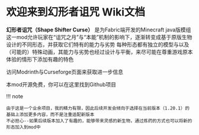 # 欢迎来到幻形者诅咒 Wiki文档

**幻形者诅咒（Shape Shifter Curse）** 是为Fabric端开发的Minecraft java版模组
这一mod允许玩家在“诅咒之月”与“本能”机制的影响下，逐渐转变成基于原版生物设计的不同形态，并获取它们特有的能力与劣势
每种形态都有独立的模型与以及（可能的）特殊动画，其能力与劣势也经过设计与平衡，来尽可能在尊重游戏原本体验的情形下添加有趣的特色

访问Modrinth与Curseforge页面来获取进一步信息

本mod开源免费，你可以在这里找到Github项目

!!! note

    由于这是一个业余项目，我的精力有限，因此后续开发会倾向于选择在当前版本（1.20.1）的基础上添加更多内容，而不是注重适配新版本
    不必担心--如果后续版本加入了有趣的，能够带来灵感的新生物，通过炼药的方式也可以将新的形态加入到mod中

